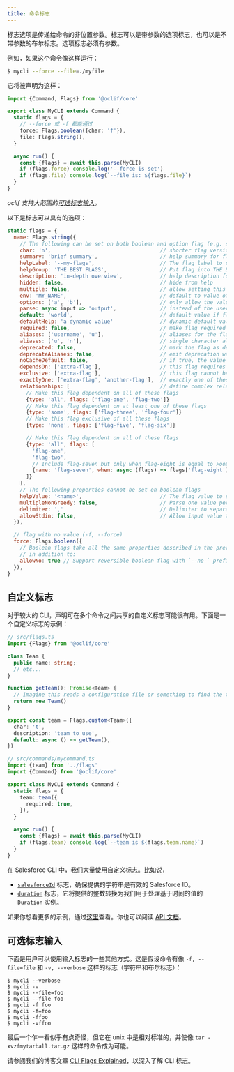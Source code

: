 ```yaml
---
title: 命令标志
---
```


标志选项是传递给命令的非位置参数。标志可以是带参数的选项标志，也可以是不带参数的布尔标志。选项标志必须有参数。

例如，如果这个命令像这样运行：

```bash
$ mycli --force --file=./myfile
```

它将被声明为这样：

```typescript
import {Command, Flags} from '@oclif/core'

export class MyCLI extends Command {
  static flags = {
    // --force 或 -f 都能通过
    force: Flags.boolean({char: 'f'}),
    file: Flags.string(),
  }

  async run() {
    const {flags} = await this.parse(MyCLI)
    if (flags.force) console.log('--force is set')
    if (flags.file) console.log(`--file is: ${flags.file}`)
  }
}
```

_oclif 支持大范围的[可选标志输入](#可选标志输入)。_

以下是标志可以具有的选项：

```js
static flags = {
  name: Flags.string({
    // The following can be set on both boolean and option flag (e.g. string, integer, url, custom, etc) types.
    char: 'n',                                   // shorter flag version
    summary: 'brief summary',                    // help summary for flag
    helpLabel: '--my-flags',                     // The flag label to show in help. Defaults to "[-<char>] --<name>" where -<char> is only displayed if the char is defined.
    helpGroup: 'THE BEST FLAGS',                 // Put flag into THE BEST FLAGS group in help
    description: 'in-depth overview',            // help description for flag
    hidden: false,                               // hide from help
    multiple: false,                             // allow setting this flag multiple times
    env: 'MY_NAME',                              // default to value of environment variable
    options: ['a', 'b'],                         // only allow the value to be from a discrete set
    parse: async input => 'output',              // instead of the user input, return a different value
    default: 'world',                            // default value if flag not passed (can be an async function that returns a string or undefined)
    defaultHelp: 'a dynamic value'               // dynamic default value to show in help output (e.g. current working directory). Can be an async function that returns a string or undefined
    required: false,                             // make flag required
    aliases: ['username', 'u'],                  // aliases for the flag - can be short char or long flags
    aliases: ['u', 'n'],                         // single character aliases for the flag
    deprecated: false,                           // mark the flag as deprecated.
    deprecateAliases: false,                     // emit deprecation warning anytime a flag alias is provided
    noCacheDefault: false,                       // if true, the value returned by defaultHelp will not be cached in the oclif.manifest.json.
    dependsOn: ['extra-flag'],                   // this flag requires another flag
    exclusive: ['extra-flag'],                   // this flag cannot be specified alongside this other flag
    exactlyOne: ['extra-flag', 'another-flag'],  // exactly one of these flags must be provided
    relationships: [                             // define complex relationships between flags
      // Make this flag dependent on all of these flags
      {type: 'all', flags: ['flag-one', 'flag-two']}
      // Make this flag dependent on at least one of these flags
      {type: 'some', flags: ['flag-three', 'flag-four']}
      // Make this flag exclusive of all these flags
      {type: 'none', flags: ['flag-five', 'flag-six']}

      // Make this flag dependent on all of these flags
      {type: 'all', flags: [
        'flag-one',
        'flag-two',
        // Include flag-seven but only when flag-eight is equal to FooBar
        {name: 'flag-seven', when: async (flags) => flags['flag-eight'] === 'FooBar'}
      ]}
    ],
    // The following properties cannot be set on boolean flags
    helpValue: '<name>',                         // The flag value to show in help. Defaults to "<value>",
    multipleNonGreedy: false,                    // Parse one value per flag to allow `-m val1 -m val2` but disallow `-m val1 val2`. Only respected if multiple is set to true
    delimiter: ','                               // Delimiter to separate the values for a multiple value flag. Only respected if multiple is set to true. Default behavior is to separate on spaces.
    allowStdin: false,                           // Allow input value to be read from stdin if the provided value is `-`. Can also be set to `only` to allow flag to always read from stdin even if no value is provided.
  }),

  // flag with no value (-f, --force)
  force: Flags.boolean({
    // Boolean flags take all the same properties described in the previous example
    // in addition to:
    allowNo: true // Support reversible boolean flag with `--no-` prefix (e.g. `--no-force`). This is disabled by default.
  }),
}
```

## 自定义标志

对于较大的 CLI，声明可在多个命令之间共享的自定义标志可能很有用。下面是一个自定义标志的示例：

```typescript
// src/flags.ts
import {Flags} from '@oclif/core'

class Team {
  public name: string;
  // etc...
}

function getTeam(): Promise<Team> {
  // imagine this reads a configuration file or something to find the team
  return new Team()
}

export const team = Flags.custom<Team>({
  char: 't',
  description: 'team to use',
  default: async () => getTeam(),
})

// src/commands/mycommand.ts
import {team} from '../flags'
import {Command} from '@oclif/core'

export class MyCLI extends Command {
  static flags = {
    team: team({
      required: true,
    }),
  }

  async run() {
    const {flags} = await this.parse(MyCLI)
    if (flags.team) console.log(`--team is ${flags.team.name}`)
  }
}
```

在 Salesforce CLI 中，我们大量使用自定义标志。比如说，

- [`salesforceId`](https://salesforcecli.github.io/sf-plugins-core/functions/flags_salesforceId.salesforceIdFlag.html) 标志，确保提供的字符串是有效的 Salesforce ID。
- [`duration`](https://salesforcecli.github.io/sf-plugins-core/functions/flags_duration.durationFlag.html) 标志，它将提供的整数转换为我们用于处理基于时间的值的 `Duration` 实例。

如果你想看更多的示例，通过[这里](https://github.com/salesforcecli/sf-plugins-core/tree/main/src/flags)查看。你也可以阅读 [API 文档](https://salesforcecli.github.io/sf-plugins-core/)。

## 可选标志输入

下面是用户可以使用输入标志的一些其他方式。这是假设命令有像 `-f, --file=file` 和 `-v, --verbose` 这样的标志（字符串和布尔标志）：

```sh-session
$ mycli --verbose
$ mycli -v
$ mycli --file=foo
$ mycli --file foo
$ mycli -f foo
$ mycli -f=foo
$ mycli -ffoo
$ mycli -vffoo
```

最后一个乍一看似乎有点奇怪，但它在 unix 中是相对标准的，并使像 `tar -xvzfmytarball.tar.gz` 这样的命令成为可能。

请参阅我们的博客文章 [CLI Flags Explained](../blog/2019/02/20/cli-flags-explained)，以深入了解 CLI 标志。
